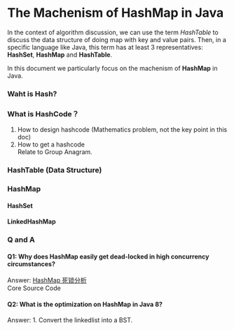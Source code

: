 # The Machenism of HashMap in Java

In the context of algorithm discussion, we can use the term *HashTable* to discuss the data structure of doing map with key and value pairs. Then, in a specific language like Java, this term has at least 3 representatives: **HashSet**, **HashMap** and **HashTable**.

In this document we particularly focus on the machenism of **HashMap** in Java.

### Waht is Hash?


### What is HashCode？

1. How to design hashcode (Mathematics problem, not the key point in this doc)  
2. How to get a hashcode  
Relate to Group Anagram.


### HashTable (Data Structure)


### HashMap


#### HashSet


#### LinkedHashMap



### Q and A

#### Q1: Why does HashMap easily get dead-locked in high concurrency circumstances?
Answer: [HashMap 死锁分析](http://blog.csdn.net/lantian0802/article/details/42487803)  
Core Source Code  

#### Q2: What is the optimization on HashMap in Java 8?
Answer: 1. Convert the linkedlist into a BST.